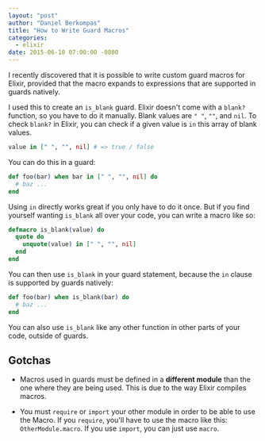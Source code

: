 ```yaml
---
layout: "post"
author: "Daniel Berkompas"
title: "How to Write Guard Macros"
categories:
  - elixir
date: 2015-06-10 07:00:00 -0800
---
```


I recently discovered that it is possible to write custom guard macros for
Elixir, provided that the macro expands to expressions that are supported in
guards natively.

I used this to create an `is_blank` guard. Elixir doesn't come with a `blank?`
function, so you have to do it manually. Blank values are `" "`,
`""`, and `nil`. To check `blank?` in Elixir, you can check if a given value is
`in` this array of blank values.

<!-- more -->

```elixir
value in [" ", "", nil] # => true / false
```

You can do this in a guard:

```elixir
def foo(bar) when bar in [" ", "", nil] do
  # baz ...
end
```

Using `in` directly works great if you only have to do it once. But if you find
yourself wanting `is_blank` all over your code, you can write a macro like so:

```elixir
defmacro is_blank(value) do
  quote do
    unquote(value) in [" ", "", nil]
  end
end
```

You can then use `is_blank` in your guard statement, because the `in` clause is
supported by guards natively:

```elixir
def foo(bar) when is_blank(bar) do
  # baz ...
end
```

You can also use `is_blank` like any other function in other parts of your code,
outside of guards.

## Gotchas

- Macros used in guards must be defined in a **different module** than the one
  where they are being used. This is due to the way Elixir compiles macros.

- You must `require` or `import` your other module in order to be able to use
  the Macro. If you `require`, you'll have to use the macro like this:
  `OtherModule.macro`. If you use `import`, you can just use `macro`.
